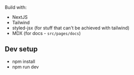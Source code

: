 
Build with:

- NextJS
- Tailwind
- styled-jsx (for stuff that can't be achieved with tailwind)
- MDX (for docs - `src/pages/docs`)

## Dev setup

- npm install
- npm run dev
